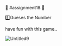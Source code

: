 :open_file_folder:  #assignment18
:small_red_triangle_down:

:one:Gueses the Number 

have fun with this game..

![Untitled9](https://user-images.githubusercontent.com/88148144/137597328-85622d05-3ad9-4d21-9916-9b1815a41c44.png)
